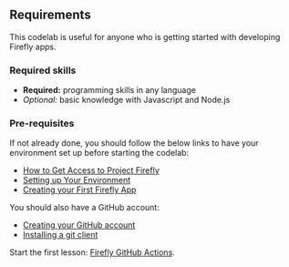 ## Requirements

This codelab is useful for anyone who is getting started with developing Firefly apps.

### Required skills

* **Required:** programming skills in any language
* *Optional:* basic knowledge with Javascript and Node.js

### Pre-requisites

If not already done, you should follow the below links to have your environment set up before starting the codelab:

* [How to Get Access to Project Firefly](https://github.com/AdobeDocs/project-firefly/blob/master/overview/getting_access.md)
* [Setting up Your Environment](https://github.com/AdobeDocs/project-firefly/blob/master/getting_started/setup.md)
* [Creating your First Firefly App](https://github.com/AdobeDocs/project-firefly/blob/master/getting_started/first_app.md)

You should also have a GitHub account: 

* [Creating your GitHub account](https://help.github.com/en/github/getting-started-with-github/signing-up-for-a-new-github-account)
* [Installing a git client](https://git-scm.com/downloads)

Start the first lesson: [Firefly GitHub Actions](/lessons/lesson1.md).
